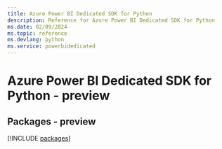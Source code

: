 ```yaml
---
title: Azure Power BI Dedicated SDK for Python
description: Reference for Azure Power BI Dedicated SDK for Python
ms.date: 02/09/2024
ms.topic: reference
ms.devlang: python
ms.service: powerbidedicated
---
```

# Azure Power BI Dedicated SDK for Python - preview
## Packages - preview
[!INCLUDE [packages](power-bi-dedicated-index.md)]